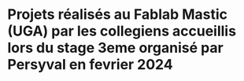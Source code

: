 # Projets réalisés au Fablab Mastic (UGA) par les collegiens accueillis lors du stage 3eme organisé par Persyval en fevrier 2024
